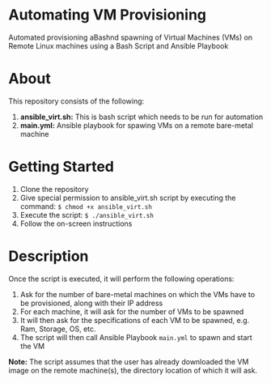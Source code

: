 # Automating VM Provisioning
Automated provisioning aBashnd spawning of Virtual Machines (VMs) on Remote Linux machines using a Bash Script and Ansible Playbook

# About
This repository consists of the following:
1. __ansible_virt.sh:__ This is bash script which needs to be run for automation
2. __main.yml:__ Ansible playbook for spawing VMs on a remote bare-metal machine

# Getting Started
1. Clone the repository
2. Give special permission to ansible_virt.sh script by executing the command: <code>$ chmod +x ansible_virt.sh</code>
3. Execute the script: <code>$ ./ansible_virt.sh</code>
4. Follow the on-screen instructions

# Description
Once the script is executed, it will perform the following operations:
1. Ask for the number of bare-metal machines on which the VMs have to be provisioned, along with their IP address
2. For each machine, it will ask for the number of VMs to be spawned 
3. It will then ask for the specifications of each VM to be spawned, e.g. Ram, Storage, OS, etc.
4. The script will then call Ansible Playbook <code>main.yml</code> to spawn and start the VM

__Note:__ The script assumes that the user has already downloaded the VM image on the remote machine(s), the directory location of which it will ask.
